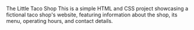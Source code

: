 The Little Taco Shop
This is a simple HTML and CSS project showcasing a fictional taco shop's website, featuring information about the shop, its menu, operating hours, and contact details.